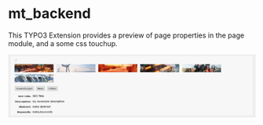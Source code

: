 # mt_backend

This TYPO3 Extension provides a preview of page properties in the page module,
and a some css touchup.


![alt text](Documentation/preview.png)